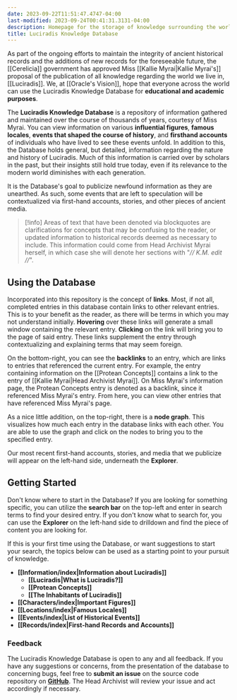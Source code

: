 ```yaml
---
date: 2023-09-22T11:51:47.4747-04:00
last-modified: 2023-09-24T00:41:31.3131-04:00
description: Homepage for the storage of knowledge surrounding the world of Luciradis. It includes general terminology and information, important individuals that made a mark (whether good or bad) on the world, most well-known locales and history-defining events.
title: Luciradis Knowledge Database
---
```

As part of the ongoing efforts to maintain the integrity of ancient historical records and the additions of new records for the foreseeable future, the [[Cerelicia]] government has approved Miss [[Kallie Myrai|Kallie Myrai's]] proposal of the publication of all knowledge regarding the world we live in, [[Luciradis]]. We, at [[Oracle's Vision]], hope that everyone across the world can use the Luciradis Knowledge Database for **educational and academic purposes**.

The **Luciradis Knowledge Database** is a repository of information gathered and maintained over the course of thousands of years, courtesy of Miss Myrai. You can view information on various **influential figures**, **famous locales**, **events that shaped the course of history**, and **firsthand accounts** of individuals who have lived to see these events unfold. In addition to this, the Database holds general, but detailed, information regarding the nature and history of Luciradis. Much of this information is carried over by scholars in the past, but their insights still hold true today, even if its relevance to the modern world diminishes with each generation.

It is the Database's goal to publicize newfound information as they are unearthed. As such, some events that are left to speculation will be contextualized via first-hand accounts, stories, and other pieces of ancient media.

> [!info]
> Areas of text that have been denoted via blockquotes are clarifications for concepts that may be confusing to the reader, or updated information to historical records deemed as necessary to include. This information could come from Head Archivist Myrai herself, in which case she will denote her sections with "*// K.M. edit //*".
## Using the Database

Incorporated into this repository is the concept of **links**. Most, if not all, completed entries in this database contain links to other relevant entries. This is to your benefit as the reader, as there will be terms in which you may not understand initially. **Hovering** over these links will generate a small window containing the relevant entry. **Clicking** on the link will bring you to the page of said entry. These links supplement the entry through contextualizing and explaining terms that may seem foreign.

On the bottom-right, you can see the **backlinks** to an entry, which are links to entries that referenced the current entry. For example, the entry containing information on the [[Protean Concepts]] contains a link to the entry of [[Kallie Myrai|Head Archivist Myrai]]. On Miss Myrai's information page, the Protean Concepts entry is denoted as a backlink, since it referenced Miss Myrai's entry. From here, you can view other entries that have referenced Miss Myrai's page.

As a nice little addition, on the top-right, there is a **node graph**. This visualizes how much each entry in the database links with each other. You are able to use the graph and click on the nodes to bring you to the specified entry.

Our most recent first-hand accounts, stories, and media that we publicize will appear on the left-hand side, underneath the **Explorer**.

## Getting Started

Don't know where to start in the Database? If you are looking for something specific, you can utilize the **search bar** on the top-left and enter in search terms to find your desired entry. If you don't know what to search for, you can use the **Explorer** on the left-hand side to drilldown and find the piece of content you are looking for.

If this is your first time using the Database, or want suggestions to start your search, the topics below can be used as a starting point to your pursuit of knowledge.

- **[[Information/index|Information about Luciradis]]**
	- **[[Luciradis|What is Luciradis?]]**
	- **[[Protean Concepts]]**
	- **[[The Inhabitants of Luciradis]]**
- **[[Characters/index|Important Figures]]**
- **[[Locations/index|Famous Locales]]**
- **[[Events/index|List of Historical Events]]**
- **[[Records/index|First-hand Records and Accounts]]**

### Feedback

The Luciradis Knowledge Database is open to any and all feedback. If you have any suggestions or concerns, from the presentation of the database to concerning bugs, feel free to **submit an issue** on the source code repository on **[GitHub](https://github.com/SheathedBlade/The-World-of-Luciradis)**. The Head Archivist will review your issue and act accordingly if necessary.
